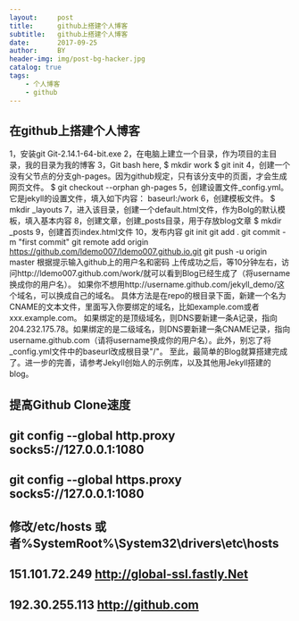 ```yaml
---
layout:     post
title:      github上搭建个人博客
subtitle:   github上搭建个人博客
date:       2017-09-25
author:     BY
header-img: img/post-bg-hacker.jpg
catalog: true
tags:
    - 个人博客
    - github
---
```


## 在github上搭建个人博客
1，安装git Git-2.14.1-64-bit.exe
2，在电脑上建立一个目录，作为项目的主目录，我的目录为我的博客
3，Git bash here,
	$ mkdir work 
	$ git init
4，创建一个没有父节点的分支gh-pages。因为github规定，只有该分支中的页面，才会生成网页文件。
	$ git checkout --orphan gh-pages
5，创建设置文件_config.yml。它是jekyll的设置文件，填入如下内容：
	baseurl:/work
6，创建模板文件。
   $ mkdir _layouts
7，进入该目录，创建一个default.html文件，作为Bolg的默认模板，填入基本内容
8，创建文章，创建_posts目录，用于存放blog文章
   $ mkdir _posts
9，创建首页index.html文件
10，发布内容
	git init
	git add .
	git commit -m "first commit"
	git remote add origin https://github.com/ldemo007/ldemo007.github.io.git
	git push -u origin master
	根据提示输入github上的用户名和密码
上传成功之后，等10分钟左右，访问http://ldemo007.github.com/work/就可以看到Blog已经生成了（将username换成你的用户名）。
如果你不想用http://username.github.com/jekyll_demo/这个域名，可以换成自己的域名。
具体方法是在repo的根目录下面，新建一个名为CNAME的文本文件，里面写入你要绑定的域名，比如example.com或者xxx.example.com。
如果绑定的是顶级域名，则DNS要新建一条A记录，指向204.232.175.78。如果绑定的是二级域名，则DNS要新建一条CNAME记录，指向username.github.com（请将username换成你的用户名）。此外，别忘了将_config.yml文件中的baseurl改成根目录"/"。
至此，最简单的Blog就算搭建完成了。进一步的完善，请参考Jekyll创始人的示例库，以及其他用Jekyll搭建的blog。

## 提高Github Clone速度

## git config --global http.proxy socks5://127.0.0.1:1080
## git config --global https.proxy socks5://127.0.0.1:1080
## 修改/etc/hosts 或者%SystemRoot%\System32\drivers\etc\hosts
## 151.101.72.249 http://global-ssl.fastly.Net
## 192.30.255.113 http://github.com








